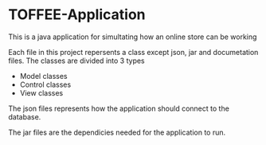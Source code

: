# TOFFEE-Application
This is a java application for simultating how an online store can be working

Each file in this project repersents a class except json, jar and documetation files.
  The classes are divided into 3 types
  - Model classes
  - Control classes
  - View classes
 
 The json files represents how the application should connect to the database.
 
 The jar files are the dependicies needed for the application to run.
